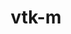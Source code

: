 ---
title: "vtk-m"
layout: cache
categories: [package, develop-2024-06-02]
meta: {"versions": ["1.7.1", "1.9.0", "2.0.0", "2.1.0"], "compilers": ["gcc@=11.1.0", "gcc@=11.4.0", "gcc@=7.3.1", "gcc@=7.5.0", "gcc@=9.4.0", "oneapi@=2024.0.0"], "oss": ["amzn2", "ubuntu18.04", "ubuntu20.04", "ubuntu22.04"], "platforms": ["linux"], "targets": ["aarch64", "neoverse_n1", "neoverse_v1", "neoverse_v2", "ppc64le", "x86_64_v3"], "stacks": ["data-vis-sdk", "e4s", "e4s-neoverse-v2", "e4s-neoverse_v1", "e4s-oneapi", "e4s-power", "e4s-rocm-external", "radiuss", "radiuss-aws", "radiuss-aws-aarch64", "root"], "num_specs": 26, "num_specs_by_stack": {"root": 26, "radiuss-aws-aarch64": 2, "radiuss-aws": 1, "radiuss": 1, "e4s-power": 4, "data-vis-sdk": 2, "e4s-neoverse_v1": 6, "e4s-neoverse-v2": 3, "e4s": 3, "e4s-rocm-external": 2, "e4s-oneapi": 2}}
spec_details: [{"hash": "5puzbwnpa3davm4wkrymsybi6s3aeazo", "compiler": "gcc@=7.3.1", "versions": ["2.0.0"], "os": "amzn2", "platform": "linux", "target": "aarch64", "variants": ["~64bitids", "build_system=cmake", "build_type=Release", "~cuda", "+doubleprecision", "+examples", "+fpic", "generator=make", "~ipo", "~kokkos", "~logging", "+mpi", "+openmp", "+rendering", "~rocm", "~shared", "~tbb", "~testlib"], "stacks": ["root", "radiuss-aws-aarch64"], "size": "-", "tarball": "https://binaries.spack.io/releases/develop-2024-06-02/build_cache/linux-amzn2-aarch64/gcc-7.3.1/vtk-m-2.0.0/linux-amzn2-aarch64-gcc-7.3.1-vtk-m-2.0.0-5puzbwnpa3davm4wkrymsybi6s3aeazo.spack"}, {"hash": "p5wzqog2rshcpwoxaecha5jb3ximcwn4", "compiler": "gcc@=7.3.1", "versions": ["2.0.0"], "os": "amzn2", "platform": "linux", "target": "neoverse_n1", "variants": ["~64bitids", "build_system=cmake", "build_type=Release", "~cuda", "+doubleprecision", "+examples", "+fpic", "generator=make", "~ipo", "~kokkos", "~logging", "+mpi", "+openmp", "+rendering", "~rocm", "~shared", "~tbb", "~testlib"], "stacks": ["root", "radiuss-aws-aarch64"], "size": "-", "tarball": "https://binaries.spack.io/releases/develop-2024-06-02/build_cache/linux-amzn2-neoverse_n1/gcc-7.3.1/vtk-m-2.0.0/linux-amzn2-neoverse_n1-gcc-7.3.1-vtk-m-2.0.0-p5wzqog2rshcpwoxaecha5jb3ximcwn4.spack"}, {"hash": "cigusicgvncl3qwhlj2owx7bmehpxpp4", "compiler": "gcc@=7.3.1", "versions": ["2.0.0"], "os": "amzn2", "platform": "linux", "target": "x86_64_v3", "variants": ["~64bitids", "build_system=cmake", "build_type=Release", "~cuda", "+doubleprecision", "+examples", "+fpic", "generator=make", "~ipo", "~kokkos", "~logging", "+mpi", "+openmp", "+rendering", "~rocm", "~shared", "~tbb", "~testlib"], "stacks": ["root", "radiuss-aws"], "size": "-", "tarball": "https://binaries.spack.io/releases/develop-2024-06-02/build_cache/linux-amzn2-x86_64_v3/gcc-7.3.1/vtk-m-2.0.0/linux-amzn2-x86_64_v3-gcc-7.3.1-vtk-m-2.0.0-cigusicgvncl3qwhlj2owx7bmehpxpp4.spack"}, {"hash": "yamkhradkomyv6aiuop7bvjq4lq65dwm", "compiler": "gcc@=7.5.0", "versions": ["2.0.0"], "os": "ubuntu18.04", "platform": "linux", "target": "x86_64_v3", "variants": ["~64bitids", "build_system=cmake", "build_type=Release", "~cuda", "+doubleprecision", "+examples", "+fpic", "generator=make", "~ipo", "~kokkos", "~logging", "~mpi", "+openmp", "+rendering", "~rocm", "~shared", "~tbb", "~testlib"], "stacks": ["root", "radiuss"], "size": "-", "tarball": "https://binaries.spack.io/releases/develop-2024-06-02/build_cache/linux-ubuntu18.04-x86_64_v3/gcc-7.5.0/vtk-m-2.0.0/linux-ubuntu18.04-x86_64_v3-gcc-7.5.0-vtk-m-2.0.0-yamkhradkomyv6aiuop7bvjq4lq65dwm.spack"}, {"hash": "jtzic5ccxe4kjkd7e44caeyqcqdyuyak", "compiler": "gcc@=9.4.0", "versions": ["2.0.0"], "os": "ubuntu20.04", "platform": "linux", "target": "ppc64le", "variants": ["~64bitids", "build_system=cmake", "build_type=Release", "~cuda", "+doubleprecision", "+examples", "+fpic", "generator=make", "~ipo", "~kokkos", "~logging", "+mpi", "+openmp", "+rendering", "~rocm", "~shared", "~tbb", "~testlib"], "stacks": ["e4s-power", "root"], "size": "-", "tarball": "https://binaries.spack.io/releases/develop-2024-06-02/build_cache/linux-ubuntu20.04-ppc64le/gcc-9.4.0/vtk-m-2.0.0/linux-ubuntu20.04-ppc64le-gcc-9.4.0-vtk-m-2.0.0-jtzic5ccxe4kjkd7e44caeyqcqdyuyak.spack"}, {"hash": "n7hdiwo3ks7slhcfppdv4xfw5e4ssqpl", "compiler": "gcc@=9.4.0", "versions": ["2.1.0"], "os": "ubuntu20.04", "platform": "linux", "target": "ppc64le", "variants": ["~64bitids", "build_system=cmake", "build_type=Release", "+cuda", "cuda_arch=70", "+cuda_native", "+doubleprecision", "+examples", "~fpic", "generator=make", "~ipo", "~kokkos", "~logging", "+mpi", "+openmp", "patches=64177d0", "+rendering", "~rocm", "+shared", "~tbb", "~testlib"], "stacks": ["e4s-power", "root"], "size": "-", "tarball": "https://binaries.spack.io/releases/develop-2024-06-02/build_cache/linux-ubuntu20.04-ppc64le/gcc-9.4.0/vtk-m-2.1.0/linux-ubuntu20.04-ppc64le-gcc-9.4.0-vtk-m-2.1.0-n7hdiwo3ks7slhcfppdv4xfw5e4ssqpl.spack"}, {"hash": "z336srzucdzyaz3oje7cur3ppiitkksh", "compiler": "gcc@=9.4.0", "versions": ["2.1.0"], "os": "ubuntu20.04", "platform": "linux", "target": "ppc64le", "variants": ["~64bitids", "build_system=cmake", "build_type=Release", "+cuda", "cuda_arch=70", "+cuda_native", "+doubleprecision", "+examples", "~fpic", "generator=make", "~ipo", "~kokkos", "~logging", "+mpi", "+openmp", "patches=64177d0", "+rendering", "~rocm", "~shared", "~tbb", "~testlib"], "stacks": ["e4s-power", "root"], "size": "-", "tarball": "https://binaries.spack.io/releases/develop-2024-06-02/build_cache/linux-ubuntu20.04-ppc64le/gcc-9.4.0/vtk-m-2.1.0/linux-ubuntu20.04-ppc64le-gcc-9.4.0-vtk-m-2.1.0-z336srzucdzyaz3oje7cur3ppiitkksh.spack"}, {"hash": "uhkl5mzpbk6f6u5tabvszonno43m2rkr", "compiler": "gcc@=9.4.0", "versions": ["2.1.0"], "os": "ubuntu20.04", "platform": "linux", "target": "ppc64le", "variants": ["~64bitids", "build_system=cmake", "build_type=Release", "~cuda", "+doubleprecision", "+examples", "~fpic", "generator=make", "~ipo", "~kokkos", "~logging", "+mpi", "+openmp", "patches=64177d0", "+rendering", "~rocm", "~shared", "~tbb", "~testlib"], "stacks": ["e4s-power", "root"], "size": "-", "tarball": "https://binaries.spack.io/releases/develop-2024-06-02/build_cache/linux-ubuntu20.04-ppc64le/gcc-9.4.0/vtk-m-2.1.0/linux-ubuntu20.04-ppc64le-gcc-9.4.0-vtk-m-2.1.0-uhkl5mzpbk6f6u5tabvszonno43m2rkr.spack"}, {"hash": "tm3yi2a6xfkucfhve2pqtjve7onzg4fp", "compiler": "gcc@=11.1.0", "versions": ["1.7.1"], "os": "ubuntu20.04", "platform": "linux", "target": "x86_64_v3", "variants": ["~64bitids", "build_system=cmake", "build_type=Release", "~cuda", "+doubleprecision", "+fpic", "generator=make", "~ipo", "~kokkos", "~logging", "+mpi", "+openmp", "patches=7cc9541,9efa264", "+rendering", "~rocm", "+shared", "~tbb", "~testlib", "~virtuals"], "stacks": ["data-vis-sdk", "root"], "size": "-", "tarball": "https://binaries.spack.io/releases/develop-2024-06-02/build_cache/linux-ubuntu20.04-x86_64_v3/gcc-11.1.0/vtk-m-1.7.1/linux-ubuntu20.04-x86_64_v3-gcc-11.1.0-vtk-m-1.7.1-tm3yi2a6xfkucfhve2pqtjve7onzg4fp.spack"}, {"hash": "4xm4lhjsmm2weifyxmrdodsx7sfu45ey", "compiler": "gcc@=11.1.0", "versions": ["1.7.1"], "os": "ubuntu20.04", "platform": "linux", "target": "x86_64_v3", "variants": ["~64bitids", "build_system=cmake", "build_type=Release", "~cuda", "+doubleprecision", "+fpic", "generator=make", "~ipo", "~kokkos", "~logging", "+mpi", "+openmp", "patches=9efa264", "+rendering", "~rocm", "+shared", "~tbb", "~testlib", "~virtuals"], "stacks": ["data-vis-sdk", "root"], "size": "-", "tarball": "https://binaries.spack.io/releases/develop-2024-06-02/build_cache/linux-ubuntu20.04-x86_64_v3/gcc-11.1.0/vtk-m-1.7.1/linux-ubuntu20.04-x86_64_v3-gcc-11.1.0-vtk-m-1.7.1-4xm4lhjsmm2weifyxmrdodsx7sfu45ey.spack"}, {"hash": "2svxas5sukjgn7benephmpfet4bcwofi", "compiler": "gcc@=11.4.0", "versions": ["2.0.0"], "os": "ubuntu22.04", "platform": "linux", "target": "neoverse_v1", "variants": ["~64bitids", "build_system=cmake", "build_type=Release", "~cuda", "+doubleprecision", "+examples", "+fpic", "generator=make", "~ipo", "~kokkos", "~logging", "+mpi", "+openmp", "+rendering", "~rocm", "+shared", "~tbb", "~testlib"], "stacks": ["e4s-neoverse_v1", "root"], "size": "-", "tarball": "https://binaries.spack.io/releases/develop-2024-06-02/build_cache/linux-ubuntu22.04-neoverse_v1/gcc-11.4.0/vtk-m-2.0.0/linux-ubuntu22.04-neoverse_v1-gcc-11.4.0-vtk-m-2.0.0-2svxas5sukjgn7benephmpfet4bcwofi.spack"}, {"hash": "hk3r6iieqfvwjy3bn27wjovslmq3rbqy", "compiler": "gcc@=11.4.0", "versions": ["2.0.0"], "os": "ubuntu22.04", "platform": "linux", "target": "neoverse_v1", "variants": ["~64bitids", "build_system=cmake", "build_type=Release", "~cuda", "+doubleprecision", "+examples", "+fpic", "generator=make", "~ipo", "~kokkos", "~logging", "+mpi", "+openmp", "+rendering", "~rocm", "~shared", "~tbb", "~testlib"], "stacks": ["e4s-neoverse_v1", "root"], "size": "-", "tarball": "https://binaries.spack.io/releases/develop-2024-06-02/build_cache/linux-ubuntu22.04-neoverse_v1/gcc-11.4.0/vtk-m-2.0.0/linux-ubuntu22.04-neoverse_v1-gcc-11.4.0-vtk-m-2.0.0-hk3r6iieqfvwjy3bn27wjovslmq3rbqy.spack"}, {"hash": "v35ez3pwovpb34qi4djfhddh6dsjyecu", "compiler": "gcc@=11.4.0", "versions": ["2.1.0"], "os": "ubuntu22.04", "platform": "linux", "target": "neoverse_v1", "variants": ["~64bitids", "build_system=cmake", "build_type=Release", "+cuda", "cuda_arch=80", "+cuda_native", "+doubleprecision", "+examples", "~fpic", "generator=make", "~ipo", "~kokkos", "~logging", "+mpi", "+openmp", "patches=64177d0", "+rendering", "~rocm", "~shared", "~tbb", "~testlib"], "stacks": ["e4s-neoverse_v1", "root"], "size": "-", "tarball": "https://binaries.spack.io/releases/develop-2024-06-02/build_cache/linux-ubuntu22.04-neoverse_v1/gcc-11.4.0/vtk-m-2.1.0/linux-ubuntu22.04-neoverse_v1-gcc-11.4.0-vtk-m-2.1.0-v35ez3pwovpb34qi4djfhddh6dsjyecu.spack"}, {"hash": "acovsmoj6cw72cdnrekw46vyjm6rixvd", "compiler": "gcc@=11.4.0", "versions": ["2.1.0"], "os": "ubuntu22.04", "platform": "linux", "target": "neoverse_v1", "variants": ["~64bitids", "build_system=cmake", "build_type=Release", "+cuda", "cuda_arch=75", "+cuda_native", "+doubleprecision", "+examples", "~fpic", "generator=make", "~ipo", "~kokkos", "~logging", "+mpi", "+openmp", "patches=64177d0", "+rendering", "~rocm", "~shared", "~tbb", "~testlib"], "stacks": ["e4s-neoverse_v1", "root"], "size": "-", "tarball": "https://binaries.spack.io/releases/develop-2024-06-02/build_cache/linux-ubuntu22.04-neoverse_v1/gcc-11.4.0/vtk-m-2.1.0/linux-ubuntu22.04-neoverse_v1-gcc-11.4.0-vtk-m-2.1.0-acovsmoj6cw72cdnrekw46vyjm6rixvd.spack"}, {"hash": "fqtlcolxzvaashhsre3rw3qml6fpuiqy", "compiler": "gcc@=11.4.0", "versions": ["2.1.0"], "os": "ubuntu22.04", "platform": "linux", "target": "neoverse_v1", "variants": ["~64bitids", "build_system=cmake", "build_type=Release", "+cuda", "cuda_arch=90", "+cuda_native", "+doubleprecision", "+examples", "~fpic", "generator=make", "~ipo", "~kokkos", "~logging", "+mpi", "+openmp", "patches=64177d0", "+rendering", "~rocm", "~shared", "~tbb", "~testlib"], "stacks": ["e4s-neoverse_v1", "root"], "size": "-", "tarball": "https://binaries.spack.io/releases/develop-2024-06-02/build_cache/linux-ubuntu22.04-neoverse_v1/gcc-11.4.0/vtk-m-2.1.0/linux-ubuntu22.04-neoverse_v1-gcc-11.4.0-vtk-m-2.1.0-fqtlcolxzvaashhsre3rw3qml6fpuiqy.spack"}, {"hash": "d46pdhsajyqzpwg4sjxo7r6vwlorwe53", "compiler": "gcc@=11.4.0", "versions": ["2.1.0"], "os": "ubuntu22.04", "platform": "linux", "target": "neoverse_v1", "variants": ["~64bitids", "build_system=cmake", "build_type=Release", "~cuda", "+doubleprecision", "+examples", "~fpic", "generator=make", "~ipo", "~kokkos", "~logging", "+mpi", "+openmp", "patches=64177d0", "+rendering", "~rocm", "~shared", "~tbb", "~testlib"], "stacks": ["e4s-neoverse_v1", "root"], "size": "-", "tarball": "https://binaries.spack.io/releases/develop-2024-06-02/build_cache/linux-ubuntu22.04-neoverse_v1/gcc-11.4.0/vtk-m-2.1.0/linux-ubuntu22.04-neoverse_v1-gcc-11.4.0-vtk-m-2.1.0-d46pdhsajyqzpwg4sjxo7r6vwlorwe53.spack"}, {"hash": "wjcenxxxo6tm47nfcl6dbil6wn436za2", "compiler": "gcc@=11.4.0", "versions": ["2.0.0"], "os": "ubuntu22.04", "platform": "linux", "target": "neoverse_v2", "variants": ["~64bitids", "build_system=cmake", "build_type=Release", "~cuda", "+doubleprecision", "+examples", "+fpic", "generator=make", "~ipo", "~kokkos", "~logging", "+mpi", "+openmp", "+rendering", "~rocm", "+shared", "~tbb", "~testlib"], "stacks": ["root", "e4s-neoverse-v2"], "size": "-", "tarball": "https://binaries.spack.io/releases/develop-2024-06-02/build_cache/linux-ubuntu22.04-neoverse_v2/gcc-11.4.0/vtk-m-2.0.0/linux-ubuntu22.04-neoverse_v2-gcc-11.4.0-vtk-m-2.0.0-wjcenxxxo6tm47nfcl6dbil6wn436za2.spack"}, {"hash": "hfv3sugtqph237lzcp3fk4caijg53uqr", "compiler": "gcc@=11.4.0", "versions": ["2.0.0"], "os": "ubuntu22.04", "platform": "linux", "target": "neoverse_v2", "variants": ["~64bitids", "build_system=cmake", "build_type=Release", "~cuda", "+doubleprecision", "+examples", "+fpic", "generator=make", "~ipo", "~kokkos", "~logging", "+mpi", "+openmp", "+rendering", "~rocm", "~shared", "~tbb", "~testlib"], "stacks": ["root", "e4s-neoverse-v2"], "size": "-", "tarball": "https://binaries.spack.io/releases/develop-2024-06-02/build_cache/linux-ubuntu22.04-neoverse_v2/gcc-11.4.0/vtk-m-2.0.0/linux-ubuntu22.04-neoverse_v2-gcc-11.4.0-vtk-m-2.0.0-hfv3sugtqph237lzcp3fk4caijg53uqr.spack"}, {"hash": "zxacnidii4qwaobx6ftuuw4h4pvrmy3k", "compiler": "gcc@=11.4.0", "versions": ["2.1.0"], "os": "ubuntu22.04", "platform": "linux", "target": "neoverse_v2", "variants": ["~64bitids", "build_system=cmake", "build_type=Release", "+cuda", "cuda_arch=90", "+cuda_native", "+doubleprecision", "+examples", "~fpic", "generator=make", "~ipo", "~kokkos", "~logging", "+mpi", "+openmp", "patches=64177d0", "+rendering", "~rocm", "~shared", "~tbb", "~testlib"], "stacks": ["root", "e4s-neoverse-v2"], "size": "-", "tarball": "https://binaries.spack.io/releases/develop-2024-06-02/build_cache/linux-ubuntu22.04-neoverse_v2/gcc-11.4.0/vtk-m-2.1.0/linux-ubuntu22.04-neoverse_v2-gcc-11.4.0-vtk-m-2.1.0-zxacnidii4qwaobx6ftuuw4h4pvrmy3k.spack"}, {"hash": "ditih4txzmi6k2i5oiwnqa36trtmfyy3", "compiler": "gcc@=11.4.0", "versions": ["2.0.0"], "os": "ubuntu22.04", "platform": "linux", "target": "x86_64_v3", "variants": ["~64bitids", "build_system=cmake", "build_type=Release", "~cuda", "+doubleprecision", "+examples", "+fpic", "generator=make", "~ipo", "~kokkos", "~logging", "+mpi", "+openmp", "+rendering", "~rocm", "~shared", "~tbb", "~testlib"], "stacks": ["root", "e4s"], "size": "-", "tarball": "https://binaries.spack.io/releases/develop-2024-06-02/build_cache/linux-ubuntu22.04-x86_64_v3/gcc-11.4.0/vtk-m-2.0.0/linux-ubuntu22.04-x86_64_v3-gcc-11.4.0-vtk-m-2.0.0-ditih4txzmi6k2i5oiwnqa36trtmfyy3.spack"}, {"hash": "e3tgtfk76ehegzjnwmfpij2rtk2zni4n", "compiler": "gcc@=11.4.0", "versions": ["1.9.0"], "os": "ubuntu22.04", "platform": "linux", "target": "x86_64_v3", "variants": ["~64bitids", "build_system=cmake", "build_type=Release", "~cuda", "+doubleprecision", "+examples", "+fpic", "generator=make", "~ipo", "~kokkos", "~logging", "+mpi", "+openmp", "patches=7cc9541", "+rendering", "~rocm", "+shared", "~tbb", "~testlib", "~virtuals"], "stacks": ["root", "e4s"], "size": "-", "tarball": "https://binaries.spack.io/releases/develop-2024-06-02/build_cache/linux-ubuntu22.04-x86_64_v3/gcc-11.4.0/vtk-m-1.9.0/linux-ubuntu22.04-x86_64_v3-gcc-11.4.0-vtk-m-1.9.0-e3tgtfk76ehegzjnwmfpij2rtk2zni4n.spack"}, {"hash": "ro3ujfkgaxpue4xrdzotdoveziid6xdw", "compiler": "gcc@=11.4.0", "versions": ["2.1.0"], "os": "ubuntu22.04", "platform": "linux", "target": "x86_64_v3", "variants": ["~64bitids", "amdgpu_target=gfx908", "build_system=cmake", "build_type=Release", "~cuda", "+doubleprecision", "+examples", "~fpic", "generator=make", "~ipo", "+kokkos", "~logging", "+mpi", "~openmp", "patches=64177d0", "+rendering", "+rocm", "+shared", "~tbb", "~testlib"], "stacks": ["root", "e4s-rocm-external"], "size": "-", "tarball": "https://binaries.spack.io/releases/develop-2024-06-02/build_cache/linux-ubuntu22.04-x86_64_v3/gcc-11.4.0/vtk-m-2.1.0/linux-ubuntu22.04-x86_64_v3-gcc-11.4.0-vtk-m-2.1.0-ro3ujfkgaxpue4xrdzotdoveziid6xdw.spack"}, {"hash": "wtpku7yi6lfoln6cd6zubvni45m3fnbc", "compiler": "gcc@=11.4.0", "versions": ["2.1.0"], "os": "ubuntu22.04", "platform": "linux", "target": "x86_64_v3", "variants": ["~64bitids", "amdgpu_target=gfx90a", "build_system=cmake", "build_type=Release", "~cuda", "+doubleprecision", "+examples", "~fpic", "generator=make", "~ipo", "+kokkos", "~logging", "+mpi", "~openmp", "patches=64177d0", "+rendering", "+rocm", "+shared", "~tbb", "~testlib"], "stacks": ["root", "e4s-rocm-external"], "size": "-", "tarball": "https://binaries.spack.io/releases/develop-2024-06-02/build_cache/linux-ubuntu22.04-x86_64_v3/gcc-11.4.0/vtk-m-2.1.0/linux-ubuntu22.04-x86_64_v3-gcc-11.4.0-vtk-m-2.1.0-wtpku7yi6lfoln6cd6zubvni45m3fnbc.spack"}, {"hash": "csnkgf5h2yhs7w6tob567ygoquel7q7h", "compiler": "gcc@=11.4.0", "versions": ["2.1.0"], "os": "ubuntu22.04", "platform": "linux", "target": "x86_64_v3", "variants": ["~64bitids", "build_system=cmake", "build_type=Release", "~cuda", "+doubleprecision", "+examples", "~fpic", "generator=make", "~ipo", "~kokkos", "~logging", "+mpi", "+openmp", "patches=64177d0", "+rendering", "~rocm", "~shared", "~tbb", "~testlib"], "stacks": ["root", "e4s"], "size": "-", "tarball": "https://binaries.spack.io/releases/develop-2024-06-02/build_cache/linux-ubuntu22.04-x86_64_v3/gcc-11.4.0/vtk-m-2.1.0/linux-ubuntu22.04-x86_64_v3-gcc-11.4.0-vtk-m-2.1.0-csnkgf5h2yhs7w6tob567ygoquel7q7h.spack"}, {"hash": "u3b65qmofjhqiaf23kkqwll2zqgbq3se", "compiler": "oneapi@=2024.0.0", "versions": ["2.0.0"], "os": "ubuntu22.04", "platform": "linux", "target": "x86_64_v3", "variants": ["~64bitids", "build_system=cmake", "build_type=Release", "~cuda", "+doubleprecision", "+examples", "+fpic", "generator=make", "~ipo", "~kokkos", "~logging", "+mpi", "+openmp", "+rendering", "~rocm", "~shared", "~tbb", "~testlib"], "stacks": ["e4s-oneapi", "root"], "size": "-", "tarball": "https://binaries.spack.io/releases/develop-2024-06-02/build_cache/linux-ubuntu22.04-x86_64_v3/oneapi-2024.0.0/vtk-m-2.0.0/linux-ubuntu22.04-x86_64_v3-oneapi-2024.0.0-vtk-m-2.0.0-u3b65qmofjhqiaf23kkqwll2zqgbq3se.spack"}, {"hash": "enpdu2jrhsszxgoi2lp5vhdo7wipfweg", "compiler": "oneapi@=2024.0.0", "versions": ["2.1.0"], "os": "ubuntu22.04", "platform": "linux", "target": "x86_64_v3", "variants": ["~64bitids", "build_system=cmake", "build_type=Release", "~cuda", "+doubleprecision", "+examples", "~fpic", "generator=make", "~ipo", "~kokkos", "~logging", "+mpi", "~openmp", "patches=64177d0", "+rendering", "~rocm", "~shared", "~tbb", "~testlib"], "stacks": ["e4s-oneapi", "root"], "size": "-", "tarball": "https://binaries.spack.io/releases/develop-2024-06-02/build_cache/linux-ubuntu22.04-x86_64_v3/oneapi-2024.0.0/vtk-m-2.1.0/linux-ubuntu22.04-x86_64_v3-oneapi-2024.0.0-vtk-m-2.1.0-enpdu2jrhsszxgoi2lp5vhdo7wipfweg.spack"}]
---